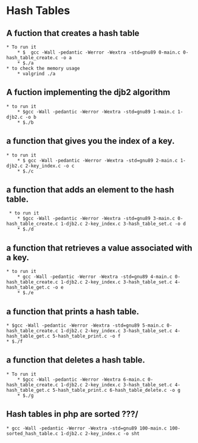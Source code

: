 # Hash Tables

## A fuction  that creates a hash table
	* To run it 
		* $  gcc -Wall -pedantic -Werror -Wextra -std=gnu89 0-main.c 0-hash_table_create.c -o a
		* $./a
	* to check the memory usage
		* valgrind ./a
## A fuction implementing the djb2 algorithm
 	* to run it
 		* $gcc -Wall -pedantic -Werror -Wextra -std=gnu89 1-main.c 1-djb2.c -o b
 		* $./b

## a function that gives you the index of a key.
	* to run it
		* $ gcc -Wall -pedantic -Werror -Wextra -std=gnu89 2-main.c 1-djb2.c 2-key_index.c -o c
		* $./c
## a function that adds an element to the hash table.
	 * to run it
	 	* $gcc -Wall -pedantic -Werror -Wextra -std=gnu89 3-main.c 0-hash_table_create.c 1-djb2.c 2-key_index.c 3-hash_table_set.c -o d
	 	* $./d
## a function that retrieves a value associated with a key.
	* to run it
		* gcc -Wall -pedantic -Werror -Wextra -std=gnu89 4-main.c 0-hash_table_create.c 1-djb2.c 2-key_index.c 3-hash_table_set.c 4-hash_table_get.c -o e
		* $./e
##  a function that prints a hash table.
	* $gcc -Wall -pedantic -Werror -Wextra -std=gnu89 5-main.c 0-hash_table_create.c 1-djb2.c 2-key_index.c 3-hash_table_set.c 4-hash_table_get.c 5-hash_table_print.c -o f
	* $./f 
##  a function that deletes a hash table.

	* To run it
		* $gcc -Wall -pedantic -Werror -Wextra 6-main.c 0-hash_table_create.c 1-djb2.c 2-key_index.c 3-hash_table_set.c 4-hash_table_get.c 5-hash_table_print.c 6-hash_table_delete.c -o g
		* $./g

## Hash tables in php are sorted ???/
	* gcc -Wall -pedantic -Werror -Wextra -std=gnu89 100-main.c 100-sorted_hash_table.c 1-djb2.c 2-key_index.c -o sht  